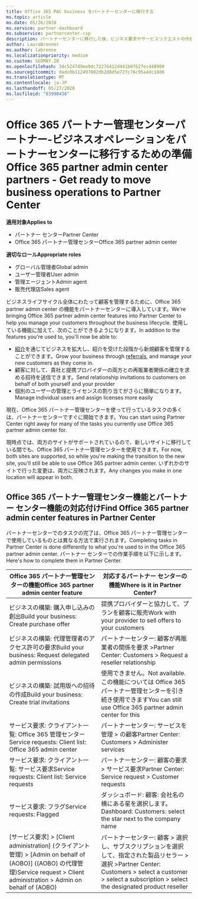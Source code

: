 ```yaml
---
title: Office 365 PAC business をパートナーセンターに移行する
ms.topic: article
ms.date: 05/26/2020
ms.service: partner-dashboard
ms.subservice: partnercenter-csp
description: パートナーセンターに移行した後、ビジネス要求やサービスリクエストの作成など、一般的な Office 365 Partner Admin Center (PAC) 機能を見つけます。
author: LauraBrenner
ms.author: labrenne
ms.localizationpriority: medium
ms.custom: SEOMAY.20
ms.openlocfilehash: 3dc5247d9ee9dc72276412d441b0f627ec448900
ms.sourcegitcommit: dadc0b112497802db2d8d5e72fc76c95a4dc18d6
ms.translationtype: MT
ms.contentlocale: ja-JP
ms.lasthandoff: 05/27/2020
ms.locfileid: "83998438"
---
```

# <a name="office-365-partner-admin-center-partners---get-ready-to-move-business-operations-to-partner-center"></a><span data-ttu-id="d47df-103">Office 365 パートナー管理センターパートナー-ビジネスオペレーションをパートナーセンターに移行するための準備</span><span class="sxs-lookup"><span data-stu-id="d47df-103">Office 365 partner admin center partners - Get ready to move business operations to Partner Center</span></span>

<span data-ttu-id="d47df-104">**適用対象**</span><span class="sxs-lookup"><span data-stu-id="d47df-104">**Applies to**</span></span> 

- <span data-ttu-id="d47df-105">パートナー センター</span><span class="sxs-lookup"><span data-stu-id="d47df-105">Partner Center</span></span>
- <span data-ttu-id="d47df-106">Office 365 パートナー管理センター</span><span class="sxs-lookup"><span data-stu-id="d47df-106">Office 365 partner admin center</span></span>

<span data-ttu-id="d47df-107">**適切なロール**</span><span class="sxs-lookup"><span data-stu-id="d47df-107">**Appropriate roles**</span></span>

- <span data-ttu-id="d47df-108">グローバル管理者</span><span class="sxs-lookup"><span data-stu-id="d47df-108">Global admin</span></span>
- <span data-ttu-id="d47df-109">ユーザー管理者</span><span class="sxs-lookup"><span data-stu-id="d47df-109">User admin</span></span>
- <span data-ttu-id="d47df-110">管理エージェント</span><span class="sxs-lookup"><span data-stu-id="d47df-110">Admin agent</span></span>
- <span data-ttu-id="d47df-111">販売代理店</span><span class="sxs-lookup"><span data-stu-id="d47df-111">Sales agent</span></span>

<span data-ttu-id="d47df-112">ビジネスライフサイクル全体にわたって顧客を管理するために、Office 365 partner admin center の機能をパートナーセンターに導入しています。</span><span class="sxs-lookup"><span data-stu-id="d47df-112">We're bringing Office 365 partner admin center features into Partner Center to help you manage your customers throughout the business lifecycle.</span></span> <span data-ttu-id="d47df-113">使用している機能に加えて、次のことができるようになります。</span><span class="sxs-lookup"><span data-stu-id="d47df-113">In addition to the features you're used to, you'll now be able to:</span></span>

- <span data-ttu-id="d47df-114">[紹介](referrals.md)を通じてビジネスを拡大し、紹介を受けた段階から新規顧客を管理することができます。</span><span class="sxs-lookup"><span data-stu-id="d47df-114">Grow your business through [referrals](referrals.md), and manage your new customers as they come in.</span></span>
- <span data-ttu-id="d47df-115">顧客に対して、貴社と提携プロバイダーの両方との再販業者関係の確立を求める招待を送信できます。</span><span class="sxs-lookup"><span data-stu-id="d47df-115">Send relationship invitations to customers on behalf of both yourself and your provider</span></span>
- <span data-ttu-id="d47df-116">個別のユーザーの管理とライセンスの割り当てがさらに簡単になります。</span><span class="sxs-lookup"><span data-stu-id="d47df-116">Manage individual users and assign licenses more easily</span></span>

<span data-ttu-id="d47df-117">現在、Office 365 パートナー管理センターを使って行っているタスクの多くは、パートナーセンターですぐに開始できます。</span><span class="sxs-lookup"><span data-stu-id="d47df-117">You can start using Partner Center right away for many of the tasks you currently use Office 365 partner admin center for.</span></span> 

<span data-ttu-id="d47df-118">現時点では、両方のサイトがサポートされているので、新しいサイトに移行している間でも、Office 365 パートナー管理センターを使用できます。</span><span class="sxs-lookup"><span data-stu-id="d47df-118">For now, both sites are supported, so while you're making the transition to the new site, you'll still be able to use Office 365 partner admin center.</span></span> <span data-ttu-id="d47df-119">いずれかのサイトで行った変更は、両方に反映されます。</span><span class="sxs-lookup"><span data-stu-id="d47df-119">Any changes you make in one location will appear in both.</span></span>

## <a name="find-office-365-partner-admin-center-features-in-partner-center"></a><span data-ttu-id="d47df-120">Office 365 パートナー管理センター機能とパートナー センター機能の対応付け</span><span class="sxs-lookup"><span data-stu-id="d47df-120">Find Office 365 partner admin center features in Partner Center</span></span>

<span data-ttu-id="d47df-121">パートナーセンターでのタスクの完了は、Office 365 パートナー管理センターで使用しているものとは異なる方法で実行されます。</span><span class="sxs-lookup"><span data-stu-id="d47df-121">Completing tasks in Partner Center is done differently to what you're used to in the Office 365 partner admin center.</span></span> <span data-ttu-id="d47df-122">パートナー センターでの作業手順を以下に示します。</span><span class="sxs-lookup"><span data-stu-id="d47df-122">Here's how to complete them in Partner Center.</span></span>

| <span data-ttu-id="d47df-123">Office 365 パートナー管理センターの機能</span><span class="sxs-lookup"><span data-stu-id="d47df-123">Office 365 partner admin center feature</span></span>                       | <span data-ttu-id="d47df-124">対応するパートナー センターの機能</span><span class="sxs-lookup"><span data-stu-id="d47df-124">Where is it in Partner Center?</span></span> | 
|   -----------------------------------------------  | -------------- |
| <span data-ttu-id="d47df-125">ビジネスの構築: 購入申し込みの創出</span><span class="sxs-lookup"><span data-stu-id="d47df-125">Build your business: Create purchase offer</span></span> | <span data-ttu-id="d47df-126">提携プロバイダーと協力して、プランを顧客に販売</span><span class="sxs-lookup"><span data-stu-id="d47df-126">Work with your provider to sell offers to your customers</span></span> |
| <span data-ttu-id="d47df-127">ビジネスの構築: 代理管理者のアクセス許可の要求</span><span class="sxs-lookup"><span data-stu-id="d47df-127">Build your business: Request delegated admin permissions</span></span> | <span data-ttu-id="d47df-128">パートナーセンター: 顧客が再販業者の関係を要求 ></span><span class="sxs-lookup"><span data-stu-id="d47df-128">Partner Center: Customers > Request a reseller relationship</span></span> |
| <span data-ttu-id="d47df-129">ビジネスの構築: 試用版への招待の作成</span><span class="sxs-lookup"><span data-stu-id="d47df-129">Build your business: Create trial invitations</span></span> | <span data-ttu-id="d47df-130">使用できません。</span><span class="sxs-lookup"><span data-stu-id="d47df-130">Not available.</span></span> <span data-ttu-id="d47df-131">この機能については Office 365 パートナー管理センターを引き続き使用できます</span><span class="sxs-lookup"><span data-stu-id="d47df-131">You can still use Office 365 partner admin center for this</span></span> |
| <span data-ttu-id="d47df-132">サービス要求: クライアント一覧: Office 365 管理センター</span><span class="sxs-lookup"><span data-stu-id="d47df-132">Service requests: Client list: Office 365 admin center</span></span> | <span data-ttu-id="d47df-133">パートナーセンター: サービスを管理 > の顧客</span><span class="sxs-lookup"><span data-stu-id="d47df-133">Partner Center: Customers > Administer services</span></span> |
| <span data-ttu-id="d47df-134">サービス要求: クライアント一覧: サービス要求</span><span class="sxs-lookup"><span data-stu-id="d47df-134">Service requests: Client list: Service requests</span></span> | <span data-ttu-id="d47df-135">パートナーセンター: 顧客の要求 > サービス要求</span><span class="sxs-lookup"><span data-stu-id="d47df-135">Partner Center: Service request > Customer requests</span></span> |
| <span data-ttu-id="d47df-136">サービス要求: フラグ</span><span class="sxs-lookup"><span data-stu-id="d47df-136">Service requests: Flagged</span></span> | <span data-ttu-id="d47df-137">ダッシュボード: 顧客: 会社名の横にある星を選択します。</span><span class="sxs-lookup"><span data-stu-id="d47df-137">Dashboard: Customers: select the star next to the company name</span></span> |
| <span data-ttu-id="d47df-138">[サービス要求] > [Client administration] (クライアント管理) > [Admin on behalf of (AOBO)] ((AOBO) の代理管理)</span><span class="sxs-lookup"><span data-stu-id="d47df-138">Service request > Client administration > Admin on behalf of (AOBO)</span></span> | <span data-ttu-id="d47df-139">パートナーセンター: 顧客 > 選択し、サブスクリプションを選択して、指定された製品リセラー > 選択 ></span><span class="sxs-lookup"><span data-stu-id="d47df-139">Partner Center: Customers > select a customer > select a subscription > select the designated product reseller</span></span> |

